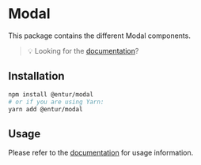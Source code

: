 # Modal

This package contains the different Modal components.

> 💡 Looking for the [documentation](https://design.entur.no/komponenter/layout-og-flater/modal)?

## Installation

```sh
npm install @entur/modal
# or if you are using Yarn:
yarn add @entur/modal
```

## Usage

Please refer to the [documentation](https://design.entur.no/komponenter/layout-og-flater/modal) for usage information.
